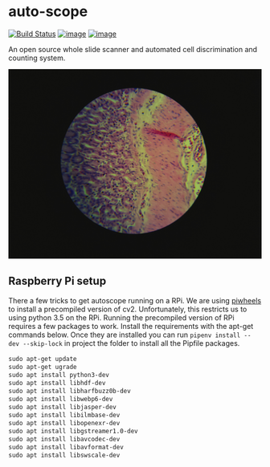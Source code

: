 auto-scope
==========

[![Build Status](https://travis-ci.org/python-friends/auto-scope.svg?branch=master)](https://travis-ci.org/python-friends/auto-scope)
[![image](https://codecov.io/gh/python-friends/auto-scope/branch/master/graph/badge.svg)](https://codecov.io/gh/python-friends/auto-scope)
[![image](https://img.shields.io/github/contributors/python-friends/auto-scope.svg)](https://github.com/python-friends/auto-scope/graphs/contributors)

An open source whole slide scanner and automated cell discrimination and counting system.

![histological image](images/example_image.jpg)

## Raspberry Pi setup 
There a few tricks to get autoscope running on a RPi. We are using [piwheels](https://www.piwheels.org/) to install a precompiled version of cv2. Unfortunately, this restricts us to using python 3.5 on the RPi. Running the precompiled version of RPi requires a few packages to work. Install the requirements with the apt-get commands below. Once they are installed you can run `pipenv install --dev --skip-lock` in project the folder to install all the Pipfile packages. 

```{bash}
sudo apt-get update 
sudo apt-get ugrade
sudo apt install python3-dev
sudo apt install libhdf-dev
sudo apt install libharfbuzz0b-dev
sudo apt install libwebp6-dev
sudo apt install libjasper-dev
sudo apt install libilmbase-dev
sudo apt install libopenexr-dev
sudo apt install libgstreamer1.0-dev
sudo apt install libavcodec-dev
sudo apt install libavformat-dev
sudo apt install libswscale-dev
```
